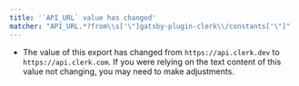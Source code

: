 ```yaml
---
title: '`API_URL` value has changed'
matcher: "API_URL.*?from\\s['\"]gatsby-plugin-clerk\\/constants['\"]"
---
```


- The value of this export has changed from `https://api.clerk.dev` to `https://api.clerk.com`. If you were relying on the text content of this value not changing, you may need to make adjustments.
